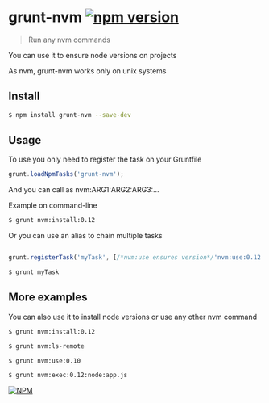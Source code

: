 # grunt-nvm      [![npm version](https://badge.fury.io/js/grunt-nvm.svg)](http://badge.fury.io/js/grunt-nvm)

> Run any nvm commands

You can use it to ensure node versions on projects

As nvm, grunt-nvm works only on unix systems


## Install

```sh
$ npm install grunt-nvm --save-dev
```

## Usage

To use you only need to register the task on your Gruntfile

```js
grunt.loadNpmTasks('grunt-nvm');

```

And you can call as nvm:ARG1:ARG2:ARG3:...


Example on command-line 

```sh
$ grunt nvm:install:0.12
```

Or you can use an alias to chain multiple tasks

```js

grunt.registerTask('myTask', [/*nvm:use ensures version*/'nvm:use:0.12' /*,some other tasks*/]);

```

```sh
$ grunt myTask
```

## More examples

You can also use it to install node versions or use any other nvm command


```sh
$ grunt nvm:install:0.12
```

```sh
$ grunt nvm:ls-remote
```

```sh
$ grunt nvm:use:0.10
```

```sh
$ grunt nvm:exec:0.12:node:app.js
```

[![NPM](https://nodei.co/npm/grunt-nvm.png?downloads=true&downloadRank=true&stars=true)](https://nodei.co/npm/grunt-nvm/)
